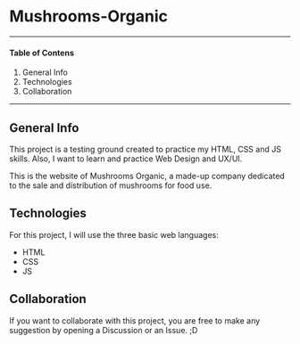 # Mushrooms-Organic

***
#### Table of Contens
1. General Info
2. Technologies
3. Collaboration
***

## General Info
This project is a testing ground created to practice my HTML, CSS and JS skills. Also, I want to learn and practice Web Design and UX/UI.

This is the website of Mushrooms Organic, a made-up company dedicated to the sale and distribution of mushrooms for food use.

## Technologies
For this project, I will use the three basic web languages:

- HTML
- CSS
- JS

## Collaboration
If you want to collaborate with this project, you are free to make any suggestion by opening a Discussion or an Issue. ;D
